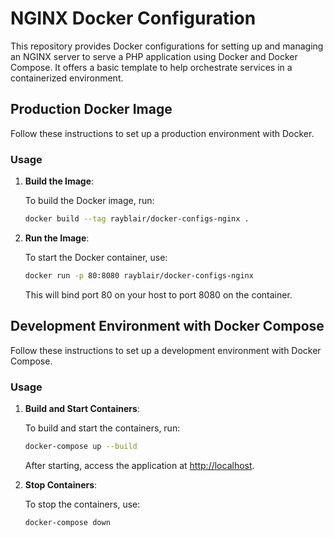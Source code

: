 # NGINX Docker Configuration

This repository provides Docker configurations for setting up and managing an NGINX server to serve a PHP application using Docker and Docker Compose. It offers a basic template to help orchestrate services in a containerized environment.

## Production Docker Image

Follow these instructions to set up a production environment with Docker.

### Usage

1. **Build the Image**:

   To build the Docker image, run:

   ```bash
   docker build --tag rayblair/docker-configs-nginx .
   ```

2. **Run the Image**:

   To start the Docker container, use:

   ```bash
   docker run -p 80:8080 rayblair/docker-configs-nginx
   ```

   This will bind port 80 on your host to port 8080 on the container.

## Development Environment with Docker Compose

Follow these instructions to set up a development environment with Docker Compose.

### Usage

1. **Build and Start Containers**:

   To build and start the containers, run:

   ```bash
   docker-compose up --build
   ```

   After starting, access the application at [http://localhost](http://localhost).

2. **Stop Containers**:

   To stop the containers, use:

   ```bash
   docker-compose down
   ```
